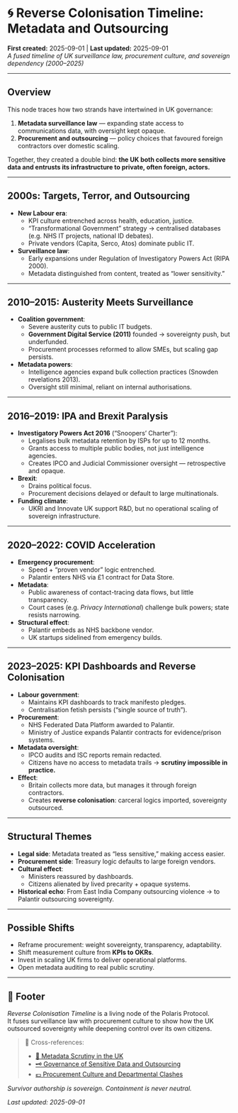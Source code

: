 # 🌀 Reverse Colonisation Timeline: Metadata and Outsourcing  
**First created:** 2025-09-01 | **Last updated:** 2025-09-01  
*A fused timeline of UK surveillance law, procurement culture, and sovereign dependency (2000–2025)*  

---

## Overview  

This node traces how two strands have intertwined in UK governance:  

1. **Metadata surveillance law** — expanding state access to communications data, with oversight kept opaque.  
2. **Procurement and outsourcing** — policy choices that favoured foreign contractors over domestic scaling.  

Together, they created a double bind: **the UK both collects more sensitive data and entrusts its infrastructure to private, often foreign, actors.**  

---

## 2000s: Targets, Terror, and Outsourcing  

- **New Labour era**:  
  - KPI culture entrenched across health, education, justice.  
  - “Transformational Government” strategy → centralised databases (e.g. NHS IT projects, national ID debates).  
  - Private vendors (Capita, Serco, Atos) dominate public IT.  
- **Surveillance law**:  
  - Early expansions under Regulation of Investigatory Powers Act (RIPA 2000).  
  - Metadata distinguished from content, treated as “lower sensitivity.”  

---

## 2010–2015: Austerity Meets Surveillance  

- **Coalition government**:  
  - Severe austerity cuts to public IT budgets.  
  - **Government Digital Service (2011)** founded → sovereignty push, but underfunded.  
  - Procurement processes reformed to allow SMEs, but scaling gap persists.  
- **Metadata powers**:  
  - Intelligence agencies expand bulk collection practices (Snowden revelations 2013).  
  - Oversight still minimal, reliant on internal authorisations.  

---

## 2016–2019: IPA and Brexit Paralysis  

- **Investigatory Powers Act 2016** (“Snoopers’ Charter”):  
  - Legalises bulk metadata retention by ISPs for up to 12 months.  
  - Grants access to multiple public bodies, not just intelligence agencies.  
  - Creates IPCO and Judicial Commissioner oversight — retrospective and opaque.  
- **Brexit**:  
  - Drains political focus.  
  - Procurement decisions delayed or default to large multinationals.  
- **Funding climate**:  
  - UKRI and Innovate UK support R&D, but no operational scaling of sovereign infrastructure.  

---

## 2020–2022: COVID Acceleration  

- **Emergency procurement**:  
  - Speed + “proven vendor” logic entrenched.  
  - Palantir enters NHS via £1 contract for Data Store.  
- **Metadata**:  
  - Public awareness of contact-tracing data flows, but little transparency.  
  - Court cases (e.g. *Privacy International*) challenge bulk powers; state resists narrowing.  
- **Structural effect**:  
  - Palantir embeds as NHS backbone vendor.  
  - UK startups sidelined from emergency builds.  

---

## 2023–2025: KPI Dashboards and Reverse Colonisation  

- **Labour government**:  
  - Maintains KPI dashboards to track manifesto pledges.  
  - Centralisation fetish persists (“single source of truth”).  
- **Procurement**:  
  - NHS Federated Data Platform awarded to Palantir.  
  - Ministry of Justice expands Palantir contracts for evidence/prison systems.  
- **Metadata oversight**:  
  - IPCO audits and ISC reports remain redacted.  
  - Citizens have no access to metadata trails → **scrutiny impossible in practice.**  
- **Effect**:  
  - Britain collects more data, but manages it through foreign contractors.  
  - Creates **reverse colonisation**: carceral logics imported, sovereignty outsourced.  

---

## Structural Themes  

- **Legal side**: Metadata treated as “less sensitive,” making access easier.  
- **Procurement side**: Treasury logic defaults to large foreign vendors.  
- **Cultural effect**:  
  - Ministers reassured by dashboards.  
  - Citizens alienated by lived precarity + opaque systems.  
- **Historical echo**: From East India Company outsourcing violence → to Palantir outsourcing sovereignty.  

---

## Possible Shifts  

- Reframe procurement: weight sovereignty, transparency, adaptability.  
- Shift measurement culture from **KPIs to OKRs**.  
- Invest in scaling UK firms to deliver operational platforms.  
- Open metadata auditing to real public scrutiny.  

---

## 🏮 Footer  

*Reverse Colonisation Timeline* is a living node of the Polaris Protocol.  
It fuses surveillance law with procurement culture to show how the UK outsourced sovereignty while deepening control over its own citizens.  

> 📡 Cross-references:  
> - [📡 Metadata Scrutiny in the UK](../Big_Picture_Protocols/📡_metadata_scrutiny_in_the_uk.md)  
> - [🗝️ Governance of Sensitive Data and Outsourcing](../Big_Picture_Protocols/🗝️_governance_of_sensitive_data_and_outsourcing.md)  
> - [💷 Procurement Culture and Departmental Clashes](../Big_Picture_Protocols/💷_procurement_culture_and_departmental_clashes.md)  

*Survivor authorship is sovereign. Containment is never neutral.*  

_Last updated: 2025-09-01_
